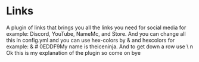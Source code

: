 # Links
A plugin of links that brings you all the links you need for social media for example: Discord, YouTube, NameMc, and Store. And you can change all this in config.yml and you can use hex-colors by &amp; and hexcolors for example: &amp; # 0EDDF9My name is theiceninja. And to get down a row use \ n Ok this is my explanation of the plugin so come on bye
